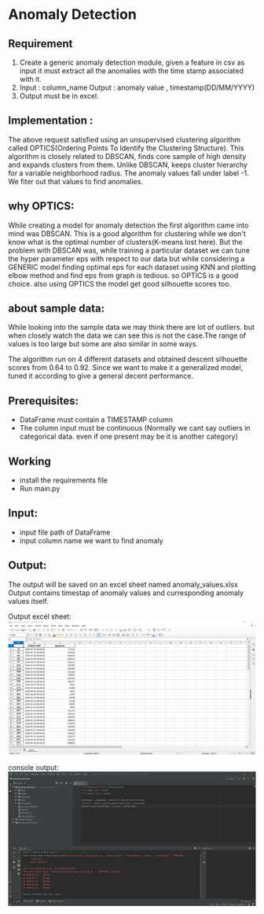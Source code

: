 <p align="center">
  <h1>Anomaly Detection</h1>
</p>


## Requirement

1) Create a generic anomaly detection module, given a feature in csv as input it must extract
   all the anomalies with the time stamp associated with it.
2) Input : column_name
   Output : anomaly value , timestamp(DD/MM/YYYY)
3) Output must be in excel.

## Implementation :

The above request satisfied using an unsupervised clustering algorithm called
OPTICS(Ordering Points To Identify the Clustering Structure).
This algorithm is closely related to DBSCAN, finds core sample of high density and expands clusters from them.
Unlike DBSCAN, keeps cluster hierarchy for a variable neighborhood radius.
The anomaly values fall under label -1. We fiter out that values to find anomalies.

## why OPTICS:
While creating a model for anomaly detection the first algorithm came into mind was DBSCAN.
This is a good algorithm for clustering while we don't know what is the optimal number of clusters(K-means lost here).
But the problem with DBSCAN was, while training a particular dataset we can tune the hyper parameter eps with respect to our data
but while considering a GENERIC model finding optimal eps for each dataset using KNN and plotting elbow method and find eps from
graph is tedious. so OPTICS is a good choice. also using OPTICS the model get good silhouette scores too.

## about sample data:
While looking into the sample data we may think there are lot of outliers. but when closely watch the data we can see this is not
the case.The range of values is too large but some are also similar in some ways.

The algorithm run on 4 different datasets and obtained descent silhouette scores from 0.64 to 0.92.
Since we want to make it a generalized model, tuned it according to give a general decent performance.

## Prerequisites:
- DataFrame must contain a TIMESTAMP column
- The column input must be continuous (Normally we cant say outliers in categorical data. even if one present
   may be it is another category)
   
## Working
- install the requirements file
- Run main.py

## Input:
- input file path of DataFrame
- input column name we want to find anomaly

## Output:
The output will be saved on an excel sheet named anomaly_values.xlsx
Output contains timestap of anomaly values and curresponding anomaly values itself.

Output excel sheet:
![picture](https://github.com/rramachandra93/anomaly_detection/blob/main/Screenshots/excel_sheet.png)

console output:
![picture](https://github.com/rramachandra93/anomaly_detection/blob/main/Screenshots/output.png)

